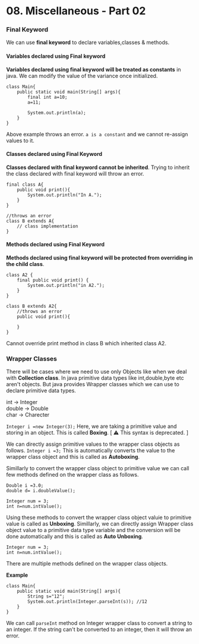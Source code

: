 # 08. Miscellaneous - Part 02

### Final Keyword

We can use **final keyword** to declare variables,classes & methods.

#### Variables declared using Final keyword

**Variables declared using final keyword will be treated as constants** in java. We can modify the value of the variance once initialized.

    class Main{
        public static void main(String[] args){
            final int a=10;
            a=11;

            System.out.println(a);
        }
    }

Above example throws an error. `a is a constant` and we cannot re-assign values to it.

#### Classes declared using Final Keyword

**Classes declared with final keyword cannot be inherited**. Trying to inherit the class declared with final keyword will throw an error.

    final class A{
        public void print(){
            System.out.println("In A.");
        }
    }

    //throws an error
    class B extends A{
        // class implementation
    }

#### Methods declared using Final Keyword

**Methods declared using final keyword will be protected from overriding in the child class**.

    class A2 {
        final public void print() {
            System.out.println("in A2.");
        }
    }

    class B extends A2{
        //throws an error
        public void print(){

        }
    }

Cannot override print method in class B which inherited class A2.

### Wrapper Classes

There will be cases where we need to use only Objects like when we deal with **Collection class**. In java primitive data types like int,double,byte etc aren't objects. But java provides Wrapper classes which we can use to declare primitive data types.

int -> Integer<br>
double -> Double<br>
char -> Charecter<br>

`Integer i =new Integer(3);` Here, we are taking a primitive value and storing in an object. This is called **Boxing**. [ :warning: This syntax is deprecated. ]

We can directly assign primitive values to the wrapper class objects as follows.
`Integer i =3;` This is automatically converts the value to the wrapper class object and this is called as **Autoboxing**.

Simillarly to convert the wrapper class object to primitive value we can call few methods defined on the wrapper class as follows.

    Double i =3.0;
    double d= i.doubleValue();

    Integer num = 3;
    int n=num.intValue();

Using these methods to convert the wrapper class object valuie to primitive value is called as **Unboxing**. Simillarly, we can directly assign Wrapper class object value to a primitive data type variable and the conversion will be done automatically and this is called as **Auto Unboxing**.

    Integer num = 3;
    int n=num.intValue();

There are multiple methods defined on the wrapper class objects.

**Example**<br>

    class Main{
        public static void main(String[] args){
            String s="12";
            System.out.println(Integer.parseInt(s)); //12
        }
    }

We can call `parseInt` method on Integer wrapper class to convert a string to an integer. If the string can't be converted to an integer, then it will throw an error.
